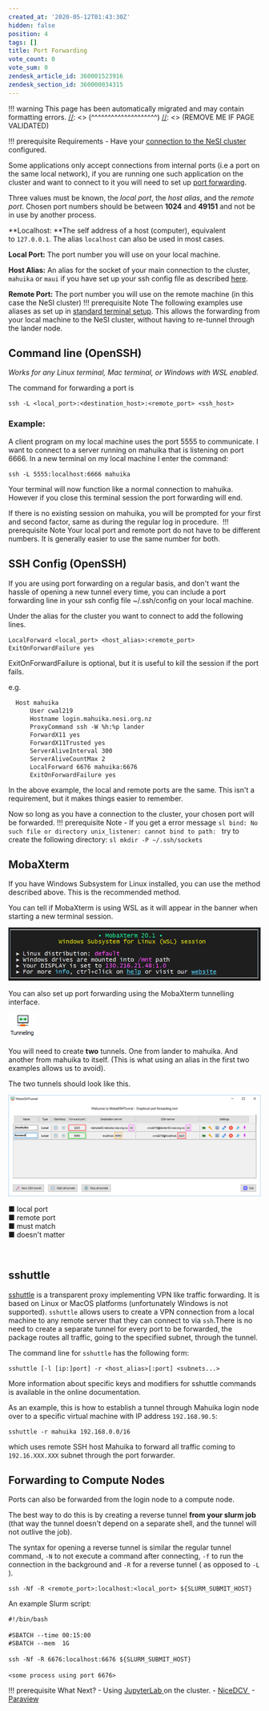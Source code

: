 ```yaml
---
created_at: '2020-05-12T01:43:30Z'
hidden: false
position: 4
tags: []
title: Port Forwarding
vote_count: 0
vote_sum: 0
zendesk_article_id: 360001523916
zendesk_section_id: 360000034315
---
```




[//]: <> (REMOVE ME IF PAGE VALIDATED)
[//]: <> (vvvvvvvvvvvvvvvvvvvv)
!!! warning
    This page has been automatically migrated and may contain formatting errors.
[//]: <> (^^^^^^^^^^^^^^^^^^^^)
[//]: <> (REMOVE ME IF PAGE VALIDATED)

!!! prerequisite Requirements
     -   Have your [connection to the NeSI
         cluster](https://support.nesi.org.nz/hc/en-gb/articles/360000625535-Standard-Terminal-Setup)
         configured.

Some applications only accept connections from internal ports (i.e a
port on the same local network), if you are running one such application
on the cluster and want to connect to it you will need to set up [port
forwarding](https://en.wikipedia.org/wiki/Port_forwarding).

Three values must be known, the *local port*, the *host alias*, and the
*remote port*. Chosen port numbers should be between **1024** and
**49151** and not be in use by another process.

**Localhost: **The self address of a host (computer), equivalent
to `127.0.0.1`. The alias `localhost` can also be used in most cases.

**Local Port:** The port number you will use on your local machine. 

**Host Alias:** An alias for the socket of your main connection to the
cluster, `mahuika` or `maui` if you have set up your ssh config file as
described
[here](https://support.nesi.org.nz/hc/en-gb/articles/360000625535).

**Remote Port:** The port number you will use on the remote machine (in
this case the NeSI cluster)
!!! prerequisite Note
     The following examples use aliases as set up in [standard terminal
     setup](https://support.nesi.org.nz/hc/en-gb/articles/360000625535).
     This allows the forwarding from your local machine to the NeSI
     cluster, without having to re-tunnel through the lander node.

## Command line (OpenSSH)

*Works for any Linux terminal, Mac terminal, or Windows with WSL
enabled.*

The command for forwarding a port is

``` sl
ssh -L <local_port>:<destination_host>:<remote_port> <ssh_host>
```

### Example:

A client program on my local machine uses the port 5555 to communicate.
I want to connect to a server running on mahuika that is listening on
port 6666. In a new terminal on my local machine I enter the command:

``` sl
ssh -L 5555:localhost:6666 mahuika 
```

Your terminal will now function like a normal connection to mahuika.
However if you close this terminal session the port forwarding will end.

If there is no existing session on mahuika, you will be prompted for
your first and second factor, same as during the regular log in
procedure. 
!!! prerequisite Note
     Your local port and remote port do not have to be different numbers.
     It is generally easier to use the same number for both.

## SSH Config (OpenSSH)

If you are using port forwarding on a regular basis, and don't want the
hassle of opening a new tunnel every time, you can include a port
forwarding line in your ssh config file ~/.ssh/config on your local
machine.

Under the alias for the cluster you want to connect to add the following
lines.

``` sl
LocalForward <local_port> <host_alias>:<remote_port>
ExitOnForwardFailure yes
```

ExitOnForwardFailure is optional, but it is useful to kill the session
if the port fails. 

e.g.

``` sl
  Host mahuika
      User cwal219
      Hostname login.mahuika.nesi.org.nz
      ProxyCommand ssh -W %h:%p lander
      ForwardX11 yes
      ForwardX11Trusted yes
      ServerAliveInterval 300
      ServerAliveCountMax 2
      LocalForward 6676 mahuika:6676
      ExitOnForwardFailure yes
```

In the above example, the local and remote ports are the same. This
isn't a requirement, but it makes things easier to remember.

Now so long as you have a connection to the cluster, your chosen port
will be forwarded.
!!! prerequisite Note
     -   If you get a error message
         ``` sl
         bind: No such file or directory
         unix_listener: cannot bind to path: 
         ```
         try to create the following directory:
         ``` sl
         mkdir -P ~/.ssh/sockets
         ```

## MobaXterm

If you have Windows Subsystem for Linux installed, you can use the
method described above. This is the recommended method.

You can tell if MobaXterm is using WSL as it will appear in the banner
when starting a new terminal session. 

![mceclip0.png](../../assets/images/Port_Forwarding.png)

You can also set up port forwarding using the MobaXterm tunnelling
interface.

![mceclip1.png](../../assets/images/Port_Forwarding_0.png)

You will need to create **two** tunnels. One from lander to mahuika. And
another from mahuika to itself. (This is what using an alias in the
first two examples allows us to avoid).

The two tunnels should look like this.

![mobakey.png](../../assets/images/Port_Forwarding_1.png)

■ local port  
■ remote port  
■ must match  
■ doesn't matter

 

## sshuttle 

[sshuttle](https://sshuttle.readthedocs.io/en/stable/) is a transparent
proxy implementing VPN like traffic forwarding. It is based on Linux or
MacOS platforms (unfortunately Windows is not supported). `sshuttle`
allows users to create a VPN connection from a local machine to any
remote server that they can connect to via `ssh`.There is no need to
create a separate tunnel for every port to be forwarded, the package
routes all traffic, going to the specified subnet, through the tunnel.

The command line for `sshuttle` has the following form:

``` sl
sshuttle [-l [ip:]port] -r <host_alias>[:port] <subnets...>
```

More information about specific keys and modifiers for sshuttle commands
is available in the online documentation.

As an example, this is how to establish a tunnel through Mahuika login
node over to a specific virtual machine with IP address `192.168.90.5`:

``` sl
sshuttle -r mahuika 192.168.0.0/16
```

which uses remote SSH host Mahuika to forward all traffic coming to
`192.16.XXX.XXX` subnet through the port forwarder.

## Forwarding to Compute Nodes

Ports can also be forwarded from the login node to a compute node.

The best way to do this is by creating a reverse tunnel **from your
slurm job** (that way the tunnel doesn't depend on a separate shell, and
the tunnel will not outlive the job). 

The syntax for opening a reverse tunnel is similar the regular tunnel
command, `-N` to not execute a command after connecting, `-f` to run the
connection in the background and `-R` for a reverse tunnel ( as opposed
to `-L` ).

``` sl
ssh -Nf -R <remote_port>:localhost:<local_port> ${SLURM_SUBMIT_HOST}
```

An example Slurm script:

``` sl
#!/bin/bash

#SBATCH --time 00:15:00
#SBATCH --mem  1G

ssh -Nf -R 6676:localhost:6676 ${SLURM_SUBMIT_HOST}

<some process using port 6676>
```
!!! prerequisite What Next?
     -   Using
         [JupyterLab ](https://support.nesi.org.nz/hc/en-gb/articles/360001093315)on
         the cluster.
     -   [NiceDCV ](https://support.nesi.org.nz/hc/en-gb/articles/360000719156)
     -   [Paraview](https://support.nesi.org.nz/hc/en-gb/articles/360001002956-ParaView)